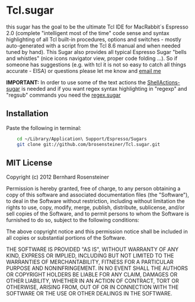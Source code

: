 # Tcl.sugar

this sugar has the goal to be the ultimate Tcl IDE for MacRabbit´s Espresso 2.0 (complete "intelligent most of the time" code sense and syntax highlighting of all Tcl built-in procedures, options and switches - mostly  auto-generated with a script from the Tcl 8.6 manual and when needed tuned by hand). This Sugar also provides all typical Espresso Sugar "bells and whistles" (nice icons navigator view, proper code folding ...). So if someone has suggestions (e.g. with tcl it is not so easy to catch all things accurate - EISA) or questions please let me know and [email me](mailto:brosensteiner@gmail.com)

**IMPORTANT:** In order to use some of the text actions the [ShellActions-sugar](https://github.com/onecrayon/ShellActions-sugar) is needed
and if you want regex syntax highlighting in "regexp" and "regsub" commands you need the [regex.sugar](https://github.com/elliottcable/regex.sugar)

## Installation

Paste the following in terminal:

```bash
    cd ~/Library/Application\ Support/Espresso/Sugars
    git clone git://github.com/brosensteiner/Tcl.sugar.git
```

## MIT License

Copyright (c) 2012 Bernhard Rosensteiner

Permission is hereby granted, free of charge, to any person obtaining a copy of this software and associated documentation files (the "Software"), to deal in the Software without restriction, including without limitation the rights to use, copy, modify, merge, publish, distribute, sublicense, and/or sell copies of the Software, and to permit persons to whom the Software is furnished to do so, subject to the following conditions:

The above copyright notice and this permission notice shall be included in all copies or substantial portions of the Software.

THE SOFTWARE IS PROVIDED "AS IS", WITHOUT WARRANTY OF ANY KIND, EXPRESS OR IMPLIED, INCLUDING BUT NOT LIMITED TO THE WARRANTIES OF MERCHANTABILITY, FITNESS FOR A PARTICULAR PURPOSE AND NONINFRINGEMENT. IN NO EVENT SHALL THE AUTHORS OR COPYRIGHT HOLDERS BE LIABLE FOR ANY CLAIM, DAMAGES OR OTHER LIABILITY, WHETHER IN AN ACTION OF CONTRACT, TORT OR OTHERWISE, ARISING FROM, OUT OF OR IN CONNECTION WITH THE SOFTWARE OR THE USE OR OTHER DEALINGS IN THE SOFTWARE.


